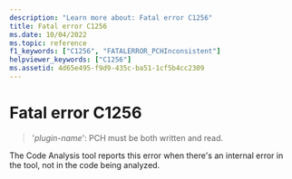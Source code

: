 ```yaml
---
description: "Learn more about: Fatal error C1256"
title: Fatal error C1256
ms.date: 10/04/2022
ms.topic: reference
f1_keywords: ["C1256", "FATALERROR_PCHInconsistent"]
helpviewer_keywords: ["C1256"]
ms.assetid: 4d65e495-f9d9-435c-ba51-1cf5b4cc2309
---
```

# Fatal error C1256

> '*plugin-name*': PCH must be both written and read.

The Code Analysis tool reports this error when there's an internal error in the tool, not in the code being analyzed.
